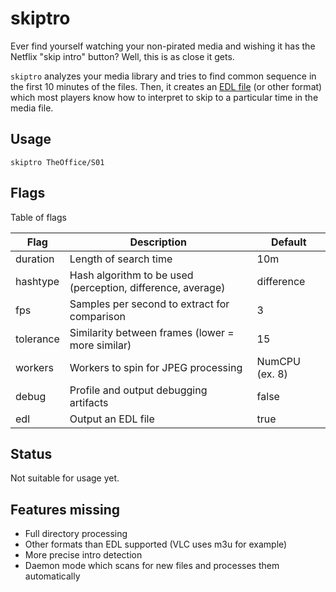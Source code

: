 # skiptro

Ever find yourself watching your non-pirated media and wishing it has the Netflix "skip intro" button?
Well, this is as close it gets.

`skiptro` analyzes your media library and tries to find common sequence in the first 10 minutes of the files.
Then, it creates an [EDL file](https://en.wikipedia.org/wiki/Edit_decision_list) (or other format) which most players
know how to interpret to skip to a particular time in the media file.

## Usage

`skiptro TheOffice/S01`

## Flags

Table of flags

Flag | Description | Default
---|---|---
duration | Length of search time | 10m
hashtype | Hash algorithm to be used (perception, difference, average) | difference
fps | Samples per second to extract for comparison | 3
tolerance | Similarity between frames (lower = more similar) | 15
workers | Workers to spin for JPEG processing | NumCPU (ex. 8)
debug | Profile and output debugging artifacts | false
edl | Output an EDL file | true

## Status

Not suitable for usage yet.

## Features missing

- Full directory processing
- Other formats than EDL supported (VLC uses m3u for example)
- More precise intro detection
- Daemon mode which scans for new files and processes them automatically
